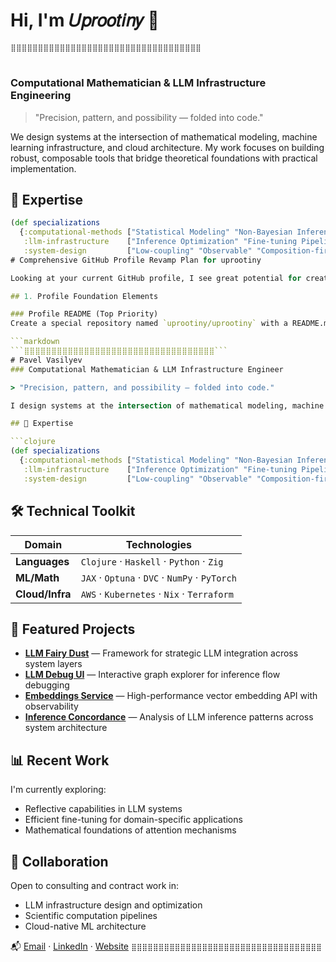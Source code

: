 # Hi, I'm 𝑈𝑝𝑟𝑜𝑜𝑡𝑖𝑛𝑦 👋


```⣿⣿⣿⣿⣿⣿⣿⣿⣿⣿⣿⣿⣿⣿⣿⣿⣿⣿⣿⣿⣿⣿⣿⣿⣿⣿⣿⣿⣿⣿⣿⣿⣿⣿⣿```
# 
### Computational Mathematician & LLM Infrastructure Engineering

> "Precision, pattern, and possibility — folded into code."

We design systems at the intersection of mathematical modeling, machine learning infrastructure, and cloud architecture. My work focuses on building robust, composable tools that bridge theoretical foundations with practical implementation.

## 🔬 Expertise

```clojure
(def specializations
  {:computational-methods ["Statistical Modeling" "Non-Bayesian Inference" "Causal Analysis"]
   :llm-infrastructure    ["Inference Optimization" "Fine-tuning Pipelines" "Traceable Systems"]
   :system-design         ["Low-coupling" "Observable" "Composition-first"]})
# Comprehensive GitHub Profile Revamp Plan for uprootiny

Looking at your current GitHub profile, I see great potential for creating a compelling professional presence that showcases your expertise in computational mathematics, LLM infrastructure, and cloud architecture. Let me outline a thorough revamp strategy:

## 1. Profile Foundation Elements

### Profile README (Top Priority)
Create a special repository named `uprootiny/uprootiny` with a README.md file containing:

```markdown
```⣿⣿⣿⣿⣿⣿⣿⣿⣿⣿⣿⣿⣿⣿⣿⣿⣿⣿⣿⣿⣿⣿⣿⣿⣿⣿⣿⣿⣿⣿⣿⣿⣿⣿⣿```
# Pavel Vasilyev
### Computational Mathematician & LLM Infrastructure Engineer

> "Precision, pattern, and possibility — folded into code."

I design systems at the intersection of mathematical modeling, machine learning infrastructure, and cloud architecture. My work focuses on building robust, composable tools that bridge theoretical foundations with practical implementation.

## 🔬 Expertise

```clojure
(def specializations
  {:computational-methods ["Statistical Modeling" "Non-Bayesian Inference" "Causal Analysis"]
   :llm-infrastructure    ["Inference Optimization" "Fine-tuning Pipelines" "Traceable Systems"]
   :system-design         ["Low-coupling" "Observable" "Composition-first"]})
```

## 🛠️ Technical Toolkit

| Domain | Technologies |
|--------|-------------|
| **Languages** | `Clojure` · `Haskell` · `Python` · `Zig` |
| **ML/Math** | `JAX` · `Optuna` · `DVC` · `NumPy` · `PyTorch` |
| **Cloud/Infra** | `AWS` · `Kubernetes` · `Nix` · `Terraform` |

## 🚀 Featured Projects

- [**LLM Fairy Dust**](https://github.com/uprootiny/llm-fairy-dust) — Framework for strategic LLM integration across system layers
- [**LLM Debug UI**](https://github.com/uprootiny/llm-debug) — Interactive graph explorer for inference flow debugging
- [**Embeddings Service**](https://github.com/uprootiny/embeddings-service) — High-performance vector embedding API with observability
- [**Inference Concordance**](https://github.com/uprootiny/inference-concordance) — Analysis of LLM inference patterns across system architecture

## 📊 Recent Work

I'm currently exploring:
- Reflective capabilities in LLM systems
- Efficient fine-tuning for domain-specific applications
- Mathematical foundations of attention mechanisms

## 🤝 Collaboration

Open to consulting and contract work in:
- LLM infrastructure design and optimization
- Scientific computation pipelines
- Cloud-native ML architecture

📬 [Email](mailto:marchdown@gmail.com) · [LinkedIn](https://www.linkedin.com/in/pavel-vasilyev-65105b149/) · [Website](https://marchdown.github.io)
```⣿⣿⣿⣿⣿⣿⣿⣿⣿⣿⣿⣿⣿⣿⣿⣿⣿⣿⣿⣿⣿⣿⣿⣿⣿⣿⣿⣿⣿⣿⣿⣿⣿⣿⣿```
```


